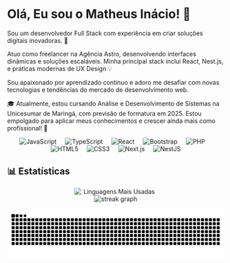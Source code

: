 # Olá, Eu sou o Matheus Inácio! 👋

Sou um desenvolvedor Full Stack com experiência em criar soluções digitais inovadoras. 🚀

Atuo como freelancer na Agência Astro, desenvolvendo interfaces dinâmicas e soluções escaláveis. Minha principal stack inclui React, Nest.js, e práticas modernas de UX Design 💡

Sou apaixonado por aprendizado contínuo e adoro me desafiar com novas tecnologias e tendências do mercado de desenvolvimento web.

🎓 Atualmente, estou cursando Análise e Desenvolvimento de Sistemas na Unicesumar de Maringá, com previsão de formatura em 2025.
Estou empolgado para aplicar meus conhecimentos e crescer ainda mais como profissional! 💼



<div align="center">
  <img src="https://cdn.jsdelivr.net/gh/devicons/devicon/icons/javascript/javascript-original.svg" height="40" alt="JavaScript" />
  <img width="12" />
  <img src="https://cdn.jsdelivr.net/gh/devicons/devicon/icons/typescript/typescript-original.svg" height="40" alt="TypeScript" />
  <img width="12" />
  <img src="https://cdn.jsdelivr.net/gh/devicons/devicon/icons/react/react-original.svg" height="40" alt="React" />
  <img width="12" />
  <img src="https://cdn.jsdelivr.net/gh/devicons/devicon/icons/bootstrap/bootstrap-original.svg" height="40" alt="Bootstrap" />
  <img width="12" />
  <img src="https://cdn.jsdelivr.net/gh/devicons/devicon/icons/php/php-original.svg" height="40" alt="PHP" />
  <img width="12" />
  <img src="https://cdn.jsdelivr.net/gh/devicons/devicon/icons/html5/html5-original.svg" height="40" alt="HTML5" />
  <img width="12" />
  <img src="https://cdn.jsdelivr.net/gh/devicons/devicon/icons/css3/css3-original.svg" height="40" alt="CSS3" />
  <img width="12" />
  <img src="https://cdn.jsdelivr.net/gh/devicons/devicon/icons/nextjs/nextjs-original.svg" height="40" alt="Next.js" />
  <img width="12" />
  <img src="https://cdn.jsdelivr.net/gh/devicons/devicon/icons/nestjs/nestjs-original.svg" height="40" alt="NestJS" />
</div>

## 📊 Estatísticas

<div align="center" style="display: flex; flex-direction: row; justify-content: center; gap: 2px;">
  <img src="https://github-readme-stats.vercel.app/api/top-langs?username=MatheusInacio32&locale=pt-br&hide_title=false&layout=compact&card_width=300&langs_count=6&theme=vision-friendly-dark&hide_border=false&order=2" style="width: 20vw; height: auto;" alt="Linguagens Mais Usadas" />
</div>
<div align="center">
  <img src="https://streak-stats.demolab.com?user=MatheusInacio32&locale=pt-br&mode=weekly&theme=codeSTACKr&hide_border=false&border_radius=5" height="150" alt="streak graph"  />
</div>

<br clear="both">
<img src="https://raw.githubusercontent.com/MatheusInacio32/MatheusInacio32/output/snake.svg" alt="Snake animation" />



